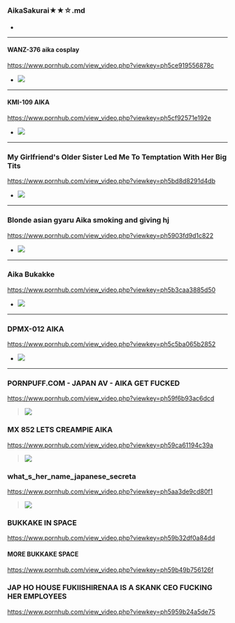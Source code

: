 ### AikaSakurai★★☆.md
#### 

- ![]()
---
#### WANZ-376 aika cosplay
https://www.pornhub.com/view_video.php?viewkey=ph5ce919556878c
- ![](https://ci.phncdn.com/videos/201905/25/225611361/original/(m=ecuKGgaaaa)(mh=vWbBtYGyxSuLrkVP)7.jpg)
---
#### KMI-109 AIKA
https://www.pornhub.com/view_video.php?viewkey=ph5cf92571e192e
- ![](https://ci.phncdn.com/videos/201906/06/227885641/original/(m=ecuKGgaaaa)(mh=Pzta2SOW519ZWtp9)16.jpg)
---
### My Girlfriend's Older Sister Led Me To Temptation With Her Big Tits
https://www.pornhub.com/view_video.php?viewkey=ph5bd8d8291d4db
- ![](https://di.phncdn.com/videos/201810/30/189844481/original/(m=ecuKGgaaaa)(mh=6062rZkxXouDRRZV)15.jpg)
---
### Blonde asian gyaru Aika smoking and giving hj
https://www.pornhub.com/view_video.php?viewkey=ph5903fd9d1c822
- ![](https://di.phncdn.com/videos/201704/29/114800831/original/(m=ecuKGgaaaa)(mh=6vIP1_Rbb0y7C_gP)12.jpg)
---
### Aika Bukakke
https://www.pornhub.com/view_video.php?viewkey=ph5b3caa3885d50
- ![](https://di.phncdn.com/videos/201807/04/173039421/original/(m=ecuKGgaaaa)(mh=QCrlvHK2HM3BFV2d)11.jpg)
---
### DPMX-012 AIKA
https://www.pornhub.com/view_video.php?viewkey=ph5c5ba065b2852
- ![](https://ci.phncdn.com/videos/201902/07/206256551/original/(m=ecuKGgaaaa)(mh=erkDhpeKdcJRMoxs)15.jpg)
---
### PORNPUFF.COM - JAPAN AV - AIKA GET FUCKED
https://www.pornhub.com/view_video.php?viewkey=ph59f6b93ac6dcd
>![](https://bi.phncdn.com/videos/201710/30/139023012/original/(m=ecuKGgaaaa)(mh=OS6QrAvAxUL7Cmh8)15.jpg)
### MX 852 LETS CREAMPIE AIKA
https://www.pornhub.com/view_video.php?viewkey=ph59ca61194c39a
>![](https://bi.phncdn.com/videos/201709/26/134424061/original/(m=ecuKGgaaaa)(mh=agCJndUJFMJnonRd)12.jpg)
### what_s_her_name_japanese_secreta
https://www.pornhub.com/view_video.php?viewkey=ph5aa3de9cd80f1
>![](https://ci.phncdn.com/videos/201803/10/157594312/original/(m=ecuKGgaaaa)(mh=KSlNHMNQDUnXZh8v)12.jpg)
### BUKKAKE IN SPACE
https://www.pornhub.com/view_video.php?viewkey=ph59b32df0a84dd
#### MORE BUKKAKE SPACE
https://www.pornhub.com/view_video.php?viewkey=ph59b49b756126f
### JAP HO HOUSE FUKIISHIRENAA IS A SKANK CEO FUCKING HER EMPLOYEES
https://www.pornhub.com/view_video.php?viewkey=ph5959b24a5de75
